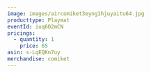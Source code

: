 ```yaml
---
image: images/aircomiket3eyng1hjuyaitu64.jpg
producttype: Playmat
eventId: iuq6O2mCN
pricings:
  - quantity: 1
    price: 65
asin: s-LqEQKn7uy
merchandise: comiket
---
```

